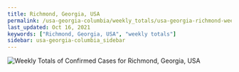 ```yaml
---
title: Richmond, Georgia, USA
permalink: /usa-georgia-columbia/weekly_totals/usa-georgia-richmond-weekly_totals.html
last_updated: Oct 16, 2021
keywords: ["Richmond, Georgia, USA", "weekly totals"]
sidebar: usa-georgia-columbia_sidebar
---
```


![Weekly Totals of Confirmed Cases for Richmond, Georgia, USA](/covid_tracker/images/graphs/usa-georgia-richmond-weekly_totals_graph.png)
